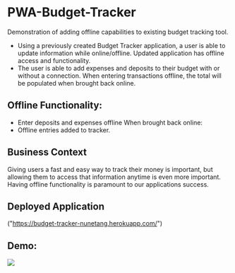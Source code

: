 # PWA-Budget-Tracker

Demonstration of adding offline capabilities to existing budget tracking tool.

  *	Using a previously created Budget Tracker application, a user is able to update information while online/offline. Updated application has offline access and functionality.
  *	The user is able to add expenses and deposits to their budget with or without a connection. When entering transactions offline, the total will be populated when brought back online.

## Offline Functionality:
  * Enter deposits and expenses offline
When brought back online:
  * Offline entries added to tracker.
  
## Business Context

Giving users a fast and easy way to track their money is important, but allowing them to access that information anytime is even more important. Having offline functionality is paramount to our applications success.

## Deployed Application

("https://budget-tracker-nunetang.herokuapp.com/")

## Demo:

<img src = "demo.PNG">
